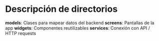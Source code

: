 # Descripción de directorios

**models**: Clases para mapear datos del backend
**screens**: Pantallas de la app
**widgets**: Componentes reutilizables
**services**: Conexión con API / HTTP requests